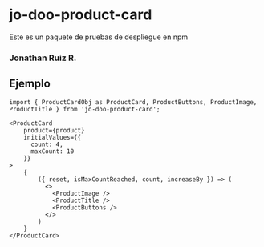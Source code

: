 # jo-doo-product-card

Este es un paquete de pruebas de despliegue en npm

### Jonathan Ruiz R.

## Ejemplo
```
import { ProductCardObj as ProductCard, ProductButtons, ProductImage, ProductTitle } from 'jo-doo-product-card';
```
```
<ProductCard
    product={product}
    initialValues={{
      count: 4,
      maxCount: 10
    }}
>   
    {
        ({ reset, isMaxCountReached, count, increaseBy }) => (
          <>
            <ProductImage />
            <ProductTitle />
            <ProductButtons />
          </>
        )
    }
</ProductCard>
```